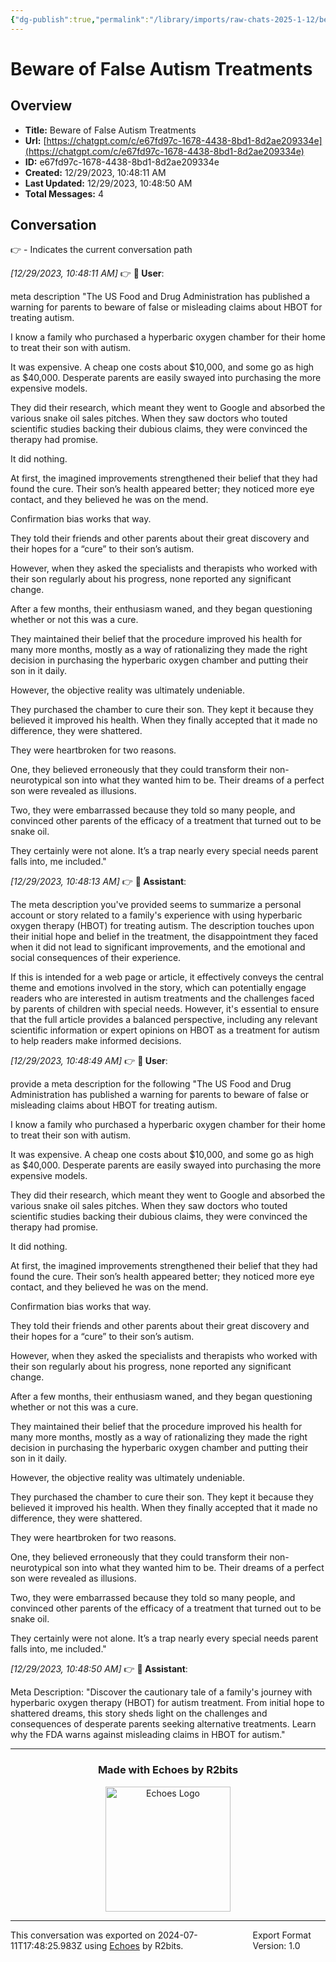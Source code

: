 ```yaml
---
{"dg-publish":true,"permalink":"/library/imports/raw-chats-2025-1-12/beware-of-false-autism-treatments/","tags":["Effort/Special","Pen/AnattaPhoenix"]}
---
```


# Beware of False Autism Treatments

## Overview
- **Title:** Beware of False Autism Treatments
- **Url:** [https://chatgpt.com/c/e67fd97c-1678-4438-8bd1-8d2ae209334e](https://chatgpt.com/c/e67fd97c-1678-4438-8bd1-8d2ae209334e)
- **ID:** e67fd97c-1678-4438-8bd1-8d2ae209334e
- **Created:** 12/29/2023, 10:48:11 AM
- **Last Updated:** 12/29/2023, 10:48:50 AM
- **Total Messages:** 4

## Conversation
👉 - Indicates the current conversation path

<i>[12/29/2023, 10:48:11 AM]</i> 👉 <b>👤 User</b>: 

meta description "The US Food and Drug Administration has published a warning for parents to beware of false or misleading claims about HBOT for treating autism.

I know a family who purchased a hyperbaric oxygen chamber for their home to treat their son with autism.

It was expensive. A cheap one costs about $10,000, and some go as high as $40,000. Desperate parents are easily swayed into purchasing the more expensive models.

They did their research, which meant they went to Google and absorbed the various snake oil sales pitches. When they saw doctors who touted scientific studies backing their dubious claims, they were convinced the therapy had promise.

It did nothing.

At first, the imagined improvements strengthened their belief that they had found the cure. Their son’s health appeared better; they noticed more eye contact, and they believed he was on the mend.

Confirmation bias works that way.

They told their friends and other parents about their great discovery and their hopes for a “cure” to their son’s autism.

However, when they asked the specialists and therapists who worked with their son regularly about his progress, none reported any significant change.

After a few months, their enthusiasm waned, and they began questioning whether or not this was a cure.

They maintained their belief that the procedure improved his health for many more months, mostly as a way of rationalizing they made the right decision in purchasing the hyperbaric oxygen chamber and putting their son in it daily.

However, the objective reality was ultimately undeniable.

They purchased the chamber to cure their son. They kept it because they believed it improved his health. When they finally accepted that it made no difference, they were shattered.

They were heartbroken for two reasons.

One, they believed erroneously that they could transform their non-neurotypical son into what they wanted him to be. Their dreams of a perfect son were revealed as illusions.

Two, they were embarrassed because they told so many people, and convinced other parents of the efficacy of a treatment that turned out to be snake oil.

They certainly were not alone. It’s a trap nearly every special needs parent falls into, me included."<br>

<i>[12/29/2023, 10:48:13 AM]</i> 👉 <b>🤖 Assistant</b>: 

The meta description you've provided seems to summarize a personal account or story related to a family's experience with using hyperbaric oxygen therapy (HBOT) for treating autism. The description touches upon their initial hope and belief in the treatment, the disappointment they faced when it did not lead to significant improvements, and the emotional and social consequences of their experience.

If this is intended for a web page or article, it effectively conveys the central theme and emotions involved in the story, which can potentially engage readers who are interested in autism treatments and the challenges faced by parents of children with special needs. However, it's essential to ensure that the full article provides a balanced perspective, including any relevant scientific information or expert opinions on HBOT as a treatment for autism to help readers make informed decisions.<br>

<i>[12/29/2023, 10:48:49 AM]</i> 👉 <b>👤 User</b>: 

provide a meta description for the following "The US Food and Drug Administration has published a warning for parents to beware of false or misleading claims about HBOT for treating autism.

I know a family who purchased a hyperbaric oxygen chamber for their home to treat their son with autism.

It was expensive. A cheap one costs about $10,000, and some go as high as $40,000. Desperate parents are easily swayed into purchasing the more expensive models.

They did their research, which meant they went to Google and absorbed the various snake oil sales pitches. When they saw doctors who touted scientific studies backing their dubious claims, they were convinced the therapy had promise.

It did nothing.

At first, the imagined improvements strengthened their belief that they had found the cure. Their son’s health appeared better; they noticed more eye contact, and they believed he was on the mend.

Confirmation bias works that way.

They told their friends and other parents about their great discovery and their hopes for a “cure” to their son’s autism.

However, when they asked the specialists and therapists who worked with their son regularly about his progress, none reported any significant change.

After a few months, their enthusiasm waned, and they began questioning whether or not this was a cure.

They maintained their belief that the procedure improved his health for many more months, mostly as a way of rationalizing they made the right decision in purchasing the hyperbaric oxygen chamber and putting their son in it daily.

However, the objective reality was ultimately undeniable.

They purchased the chamber to cure their son. They kept it because they believed it improved his health. When they finally accepted that it made no difference, they were shattered.

They were heartbroken for two reasons.

One, they believed erroneously that they could transform their non-neurotypical son into what they wanted him to be. Their dreams of a perfect son were revealed as illusions.

Two, they were embarrassed because they told so many people, and convinced other parents of the efficacy of a treatment that turned out to be snake oil.

They certainly were not alone. It’s a trap nearly every special needs parent falls into, me included."<br>

<i>[12/29/2023, 10:48:50 AM]</i> 👉 <b>🤖 Assistant</b>: 

Meta Description:
"Discover the cautionary tale of a family's journey with hyperbaric oxygen therapy (HBOT) for autism treatment. From initial hope to shattered dreams, this story sheds light on the challenges and consequences of desperate parents seeking alternative treatments. Learn why the FDA warns against misleading claims in HBOT for autism."<br>

---

<div align="center">

### Made with Echoes by R2bits

<a href="https://echoes.r2bits.com">
  <img src="https://images.squarespace-cdn.com/content/v1/6493af4741c13939d335f0b8/18b27467-2da2-43b7-8d44-234bccf4f462/MINI_ECHOES_LOGO_NORMAL_WHITE_TEXT_SMALL-05-14+%281%29.png?format=300w" alt="Echoes Logo" width="200"/>
</a>

</div>

---

<div style="display: flex; justify-content: space-between;">
  <span>This conversation was exported on 2024-07-11T17:48:25.983Z using <a href="https://echoes.r2bits.com">Echoes</a> by R2bits.</span>
  <span>Export Format Version: 1.0</span>
</div>
